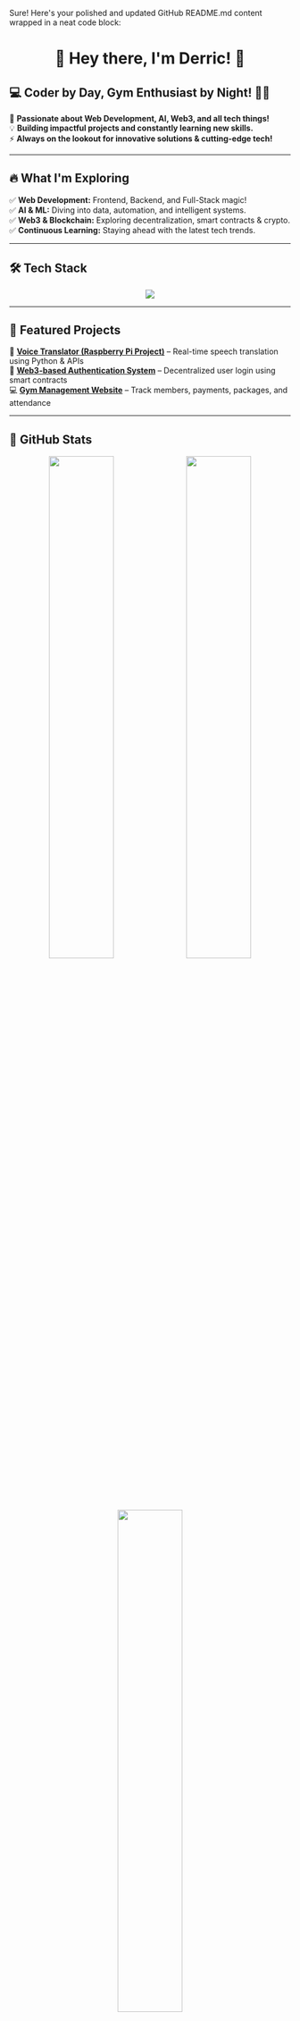 Sure! Here's your polished and updated GitHub README.md content wrapped in a neat code block:

<h1 align="center">👋 Hey there, I'm Derric! 🚀</h1>

## 💻 Coder by Day, Gym Enthusiast by Night! 🏋️‍♂️  
🚀 **Passionate about Web Development, AI, Web3, and all tech things!**  
💡 **Building impactful projects and constantly learning new skills.**  
⚡ **Always on the lookout for innovative solutions & cutting-edge tech!**  

---

## 🔥 What I'm Exploring  
✅ **Web Development:** Frontend, Backend, and Full-Stack magic!  
✅ **AI & ML:** Diving into data, automation, and intelligent systems.  
✅ **Web3 & Blockchain:** Exploring decentralization, smart contracts & crypto.  
✅ **Continuous Learning:** Staying ahead with the latest tech trends.  

---

## 🛠️ Tech Stack  

<p align="center">
  <img src="https://skillicons.dev/icons?i=html,css,js,react,nodejs,python,java,cpp,solidity,git,github,figma" />
</p>

---

## 🌟 Featured Projects  

🚀 [**Voice Translator (Raspberry Pi Project)**](https://github.com/Derric01/Voice-Translator) – Real-time speech translation using Python & APIs  
📌 [**Web3-based Authentication System**](https://github.com/Derric01/Web3-Auth) – Decentralized user login using smart contracts  
💻 [**Gym Management Website**](https://github.com/Derric01/Gym-Manager) – Track members, payments, packages, and attendance  

---

## 🚀 GitHub Stats  

<p align="center">
  <img src="https://github-readme-stats.vercel.app/api?username=Derric01&show_icons=true&theme=tokyonight" width="48%">
  <img src="https://github-readme-streak-stats.herokuapp.com/?user=Derric01&theme=tokyonight" width="48%">
</p>

<p align="center">
  <img src="https://github-readme-stats.vercel.app/api/top-langs/?username=Derric01&layout=compact&theme=tokyonight" width="48%">
</p>

<p align="center">
  <img src="https://img.shields.io/github/commit-activity/m/Derric01/DSA-Roadmap?style=flat-square" />
  <img src="https://komarev.com/ghpvc/?username=Derric01&color=blue&style=flat-square" />
</p>

---

## 🤝 Let's Connect!  
📩 **Reach out via email:** derricsamson17@gmail.com  

<p align="center">
  <a href="https://www.linkedin.com/in/derric01" target="_blank">
    <img src="https://img.shields.io/badge/-LinkedIn-blue?style=for-the-badge&logo=linkedin">
  </a>
  <a href="https://github.com/Derric01" target="_blank">
    <img src="https://img.shields.io/badge/-GitHub-black?style=for-the-badge&logo=github">
  </a>
  <a href="https://twitter.com/derric_samson" target="_blank">
    <img src="https://img.shields.io/badge/-Twitter-blue?style=for-the-badge&logo=twitter">
  </a>
</p>

---

<p align="center">
  <img src="https://media.giphy.com/media/qgQUggAC3Pfv687qPC/giphy.gif" width="60%">
</p>

---

## ✨ Nietzsche's Wisdom  

> **"He who has a why to live can bear almost any how."** — Friedrich Nietzsche

